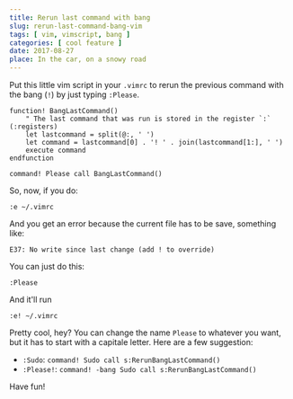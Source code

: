 ```yaml
---
title: Rerun last command with bang
slug: rerun-last-command-bang-vim
tags: [ vim, vimscript, bang ]
categories: [ cool feature ]
date: 2017-08-27
place: In the car, on a snowy road
---
```


Put this little vim script in your `.vimrc` to rerun the previous command with
the bang (`!`) by just typing `:Please`.

```vim
function! BangLastCommand()
    " The last command that was run is stored in the register `:` (:registers)
    let lastcommand = split(@:, ' ')
    let command = lastcommand[0] . '! ' . join(lastcommand[1:], ' ')
    execute command 
endfunction

command! Please call BangLastCommand()
```

So, now, if you do:

    :e ~/.vimrc

And you get an error because the current file has to be save, something like:

    E37: No write since last change (add ! to override)

You can just do this:

    :Please

And it'll run

    :e! ~/.vimrc

Pretty cool, hey? You can change the name `Please` to whatever you want, but it
has to start with a capitale letter. Here are a few suggestion:

- `:Sudo`: `command! Sudo call s:RerunBangLastCommand()`
- `:Please!`: `command! -bang Sudo call s:RerunBangLastCommand()`

Have fun!
